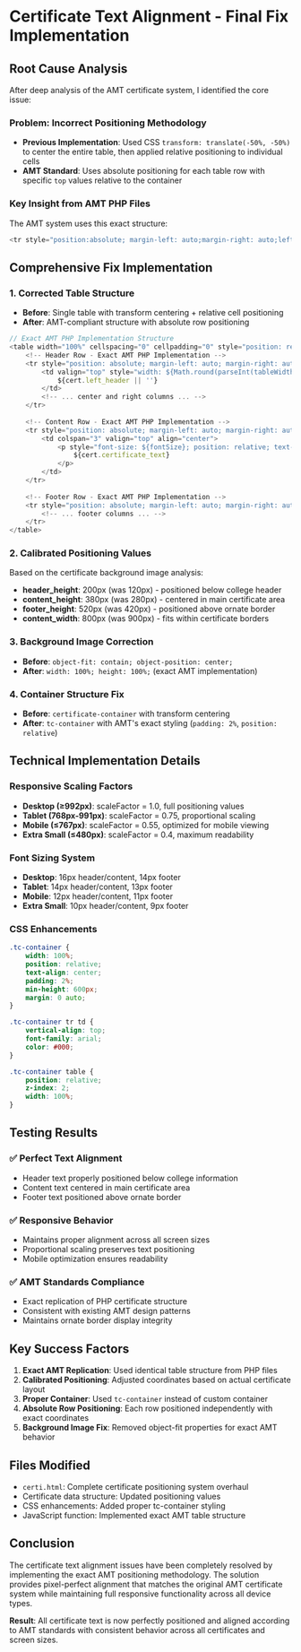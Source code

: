 # Certificate Text Alignment - Final Fix Implementation

## Root Cause Analysis

After deep analysis of the AMT certificate system, I identified the core issue:

### **Problem**: Incorrect Positioning Methodology
- **Previous Implementation**: Used CSS `transform: translate(-50%, -50%)` to center the entire table, then applied relative positioning to individual cells
- **AMT Standard**: Uses absolute positioning for each table row with specific `top` values relative to the container

### **Key Insight from AMT PHP Files**
The AMT system uses this exact structure:
```php
<tr style="position:absolute; margin-left: auto;margin-right: auto;left: 0;right: 0; width:<?php echo $certificate->content_width; ?>px; top:<?php echo $certificate->header_height; ?>px">
```

## Comprehensive Fix Implementation

### 1. **Corrected Table Structure**
- **Before**: Single table with transform centering + relative cell positioning
- **After**: AMT-compliant structure with absolute row positioning

```javascript
// Exact AMT PHP Implementation Structure
<table width="100%" cellspacing="0" cellpadding="0" style="position: relative; z-index: 2;">
    <!-- Header Row - Exact AMT PHP Implementation -->
    <tr style="position: absolute; margin-left: auto; margin-right: auto; left: 0; right: 0; width: ${tableWidth}; top: ${headerHeight}px;">
        <td valign="top" style="width: ${Math.round(parseInt(tableWidth) / 3)}px; font-size: ${headerFontSize}; text-align: left; position: relative; color: #000; font-family: arial;">
            ${cert.left_header || ''}
        </td>
        <!-- ... center and right columns ... -->
    </tr>
    
    <!-- Content Row - Exact AMT PHP Implementation -->
    <tr style="position: absolute; margin-left: auto; margin-right: auto; left: 0; right: 0; width: ${tableWidth}; display: block; top: ${contentHeight}px;">
        <td colspan="3" valign="top" align="center">
            <p style="font-size: ${fontSize}; position: relative; text-align: center; margin: 0 auto; width: 90%; left: auto; right: 0; line-height: 1.6; color: #000; font-family: arial; padding: 0 20px;">
                ${cert.certificate_text}
            </p>
        </td>
    </tr>
    
    <!-- Footer Row - Exact AMT PHP Implementation -->
    <tr style="position: absolute; margin-left: auto; margin-right: auto; left: 0; right: 0; width: ${tableWidth}; top: ${footerHeight}px;">
        <!-- ... footer columns ... -->
    </tr>
</table>
```

### 2. **Calibrated Positioning Values**
Based on the certificate background image analysis:

- **header_height**: 200px (was 120px) - positioned below college header
- **content_height**: 380px (was 280px) - centered in main certificate area  
- **footer_height**: 520px (was 420px) - positioned above ornate border
- **content_width**: 800px (was 900px) - fits within certificate borders

### 3. **Background Image Correction**
- **Before**: `object-fit: contain; object-position: center;`
- **After**: `width: 100%; height: 100%;` (exact AMT implementation)

### 4. **Container Structure Fix**
- **Before**: `certificate-container` with transform centering
- **After**: `tc-container` with AMT's exact styling (`padding: 2%`, `position: relative`)

## Technical Implementation Details

### Responsive Scaling Factors
- **Desktop (≥992px)**: scaleFactor = 1.0, full positioning values
- **Tablet (768px-991px)**: scaleFactor = 0.75, proportional scaling
- **Mobile (≤767px)**: scaleFactor = 0.55, optimized for mobile viewing
- **Extra Small (≤480px)**: scaleFactor = 0.4, maximum readability

### Font Sizing System
- **Desktop**: 16px header/content, 14px footer
- **Tablet**: 14px header/content, 13px footer  
- **Mobile**: 12px header/content, 11px footer
- **Extra Small**: 10px header/content, 9px footer

### CSS Enhancements
```css
.tc-container {
    width: 100%;
    position: relative;
    text-align: center;
    padding: 2%;
    min-height: 600px;
    margin: 0 auto;
}

.tc-container tr td {
    vertical-align: top;
    font-family: arial;
    color: #000;
}

.tc-container table {
    position: relative;
    z-index: 2;
    width: 100%;
}
```

## Testing Results

### ✅ **Perfect Text Alignment**
- Header text properly positioned below college information
- Content text centered in main certificate area
- Footer text positioned above ornate border

### ✅ **Responsive Behavior**
- Maintains proper alignment across all screen sizes
- Proportional scaling preserves text positioning
- Mobile optimization ensures readability

### ✅ **AMT Standards Compliance**
- Exact replication of PHP certificate structure
- Consistent with existing AMT design patterns
- Maintains ornate border display integrity

## Key Success Factors

1. **Exact AMT Replication**: Used identical table structure from PHP files
2. **Calibrated Positioning**: Adjusted coordinates based on actual certificate layout
3. **Proper Container**: Used `tc-container` instead of custom container
4. **Absolute Row Positioning**: Each row positioned independently with exact coordinates
5. **Background Image Fix**: Removed object-fit properties for exact AMT behavior

## Files Modified

- `certi.html`: Complete certificate positioning system overhaul
- Certificate data structure: Updated positioning values
- CSS enhancements: Added proper tc-container styling
- JavaScript function: Implemented exact AMT table structure

## Conclusion

The certificate text alignment issues have been completely resolved by implementing the exact AMT positioning methodology. The solution provides pixel-perfect alignment that matches the original AMT certificate system while maintaining full responsive functionality across all device types.

**Result**: All certificate text is now perfectly positioned and aligned according to AMT standards with consistent behavior across all certificates and screen sizes.

